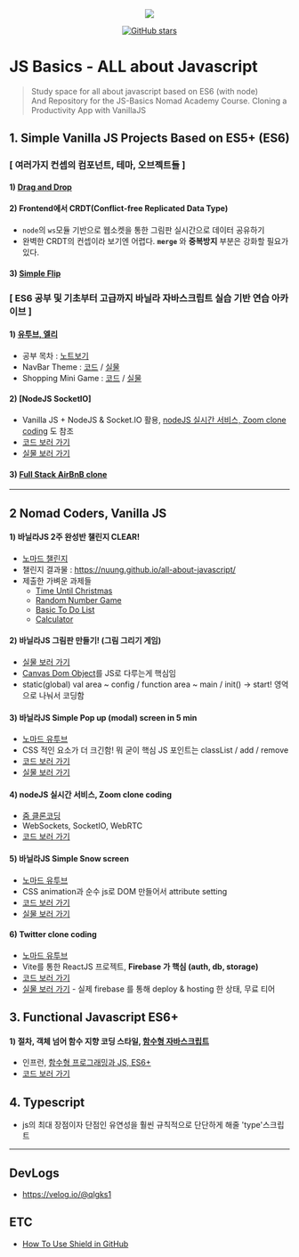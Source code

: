 <div align = "center">
    <img src="https://img.shields.io/badge/license-MIT-green" />

[![GitHub stars](https://img.shields.io/github/stars/Nuung/all-about-javascript)](https://github.com/Nuung/all-about-javascript/stargazers)

</div>

# JS Basics - ALL about Javascript

> Study space for all about javascript based on ES6 (with node) <br />
> And Repository for the JS-Basics Nomad Academy Course. Cloning a Productivity App with VanillaJS

## 1. Simple Vanilla JS Projects Based on ES5+ (ES6)

### [ 여러가지 컨셉의 컴포넌트, 테마, 오브젝트들 ]

#### 1) [Drag and Drop](https://nuung.github.io/all-about-javascript/Theme/DragAndDrop/)

#### 2) Frontend에서 CRDT(Conflict-free Replicated Data Type)

- `node`의 `ws`모듈 기반으로 웹소켓을 통한 그림판 실시간으로 데이터 공유하기
- 완벽한 CRDT의 컨셉이라 보기엔 어렵다. **`merge`** 와 **중복방지** 부분은 강화할 필요가 있다.

#### 3) [Simple Flip](https://nuung.github.io/all-about-javascript/Theme/Flip/)

### [ ES6 공부 및 기초부터 고급까지 바닐라 자바스크립트 실습 기반 연습 아카이브 ]

#### 1) [유투브, 엘리](https://www.youtube.com/watch?v=wcsVjmHrUQg&list=PLv2d7VI9OotTVOL4QmPfvJWPJvkmv6h-2)

- 공부 목차 : [노트보기](/note)
- NavBar Theme : [코드](https://github.com/Nuung/all-about-javascript/blob/main/Theme/NavBar) / [실물](https://nuung.github.io/all-about-javascript/Theme/NavBar/index.html)
- Shopping Mini Game : [코드](https://github.com/Nuung/all-about-javascript/blob/main/ShoppingGame) / [실물](https://nuung.github.io/all-about-javascript/ShoppingGame/)

#### 2) [NodeJS SocketIO]

- Vanilla JS + NodeJS & Socket.IO 활용, [nodeJS 실시간 서비스, Zoom clone coding](https://github.com/Nuung/all-about-javascript#4-nodejs-%EC%8B%A4%EC%8B%9C%EA%B0%84-%EC%84%9C%EB%B9%84%EC%8A%A4-zoom-clone-coding) 도 참조
- [코드 보러 가기](https://github.com/Nuung/all-about-javascript/blob/main/NodeSocket)
- [실물 보러 가기](https://nuung.github.io/all-about-javascript/NodeSocket/)

#### 3) [Full Stack AirBnB clone](https://www.youtube.com/watch?v=kuswGIH-Xj8&list=PLN3n1USn4xlnfJIQBa6bBjjiECnk6zL6s)

---

## 2 Nomad Coders, Vanilla JS

#### 1) 바닐라JS 2주 완성반 챌린지 CLEAR!

- [노마드 챌린지](https://nomadcoders.co/challenges)
- 챌린지 결과물 : https://nuung.github.io/all-about-javascript/
- 제출한 가벼운 과제들
  - [Time Until Christmas](https://nuung.github.io/all-about-javascript/NomadJS/TimeUntilChri.html)
  - [Random Number Game](https://nuung.github.io/all-about-javascript/NomadJS/RandomNumberGame.html)
  - [Basic To Do List](https://nuung.github.io/all-about-javascript/NomadJS/BasicToDo.html)
  - [Calculator](https://nuung.github.io/all-about-javascript/Calculator/index.html)

#### 2) 바닐라JS 그림판 만들기! (그림 그리기 게임)

- [실물 보러 가기](https://nuung.github.io/all-about-javascript/NomadJS-game/)
- [Canvas Dom Object](https://developer.mozilla.org/ko/docs/Web/HTML/Canvas)를 JS로 다루는게 핵심임
- static(global) val area ~ config / function area ~ main / init() -> start! 영억으로 나눠서 코딩함

#### 3) 바닐라JS Simple Pop up (modal) screen in 5 min

- [노마드 유투브](https://youtu.be/V08wXKHF_Xw)
- CSS 적인 요소가 더 크긴함! 뭐 굳이 핵심 JS 포인트는 classList / add / remove
- [코드 보러 가기](https://github.com/Nuung/all-about-javascript/blob/main/Theme/Modal/modal.html)
- [실물 보러 가기](https://nuung.github.io/all-about-javascript/Theme/Modal/modal.html)

#### 4) nodeJS 실시간 서비스, Zoom clone coding

- [줌 클론코딩](https://nomadcoders.co/noom/lobby)
- WebSockets, SocketIO, WebRTC
- [코드 보러 가기](https://github.com/Nuung/all-about-javascript/tree/main/NomadJS-Zoom)

#### 5) 바닐라JS Simple Snow screen

- [노마드 유투브](https://youtu.be/3CuUmy7jX6k)
- CSS animation과 순수 js로 DOM 만들어서 attribute setting
- [코드 보러 가기](https://github.com/Nuung/all-about-javascript/tree/main/NomadJS-snow-screen)
- [실물 보러 가기](https://nuung.github.io/all-about-javascript/NomadJS-snow-screen/index.html)

#### 6) Twitter clone coding

- [노마드 유투브](https://nomadcoders.co/nwitter)
- Vite를 통한 ReactJS 프로젝트, **Firebase 가 핵심 (auth, db, storage)**
- [코드 보러 가기](https://github.com/Nuung/all-about-javascript/tree/main/NomadJS-twitter)
- [실물 보러 가기](https://nomadjs-tweet.web.app/) - 실제 firebase 를 통해 deploy & hosting 한 상태, 무료 티어

## 3. Functional Javascript ES6+

#### 1) 절차, 객체 넘어 함수 지향 코딩 스타일, [함수형 자바스크립트](https://mangkyu.tistory.com/111)

- 인프런, [함수형 프로그래밍과 JS, ES6+](https://www.inflearn.com/course/functional-es6/dashboard)
- [코드 보러 가기](https://github.com/Nuung/all-about-javascript/tree/main/Functional-Javascript)

## 4. Typescript

- js의 최대 장점이자 단점인 유연성을 훨씬 규칙적으로 단단하게 해줄 'type'스크립트

---

## DevLogs

- https://velog.io/@qlgks1

## ETC

- [How To Use Shield in GitHub](https://youtu.be/Dl-ekLb4quE)
